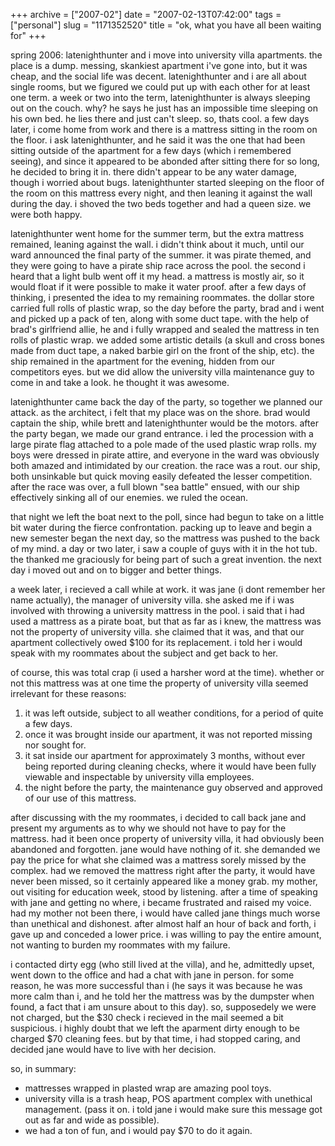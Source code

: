 +++
archive = ["2007-02"]
date = "2007-02-13T07:42:00"
tags = ["personal"]
slug = "1171352520"
title = "ok, what you have all been waiting for"
+++

spring 2006: latenighthunter and i move into university villa apartments.
the place is a dump. messing, skankiest apartment i've gone into, but it
was cheap, and the social life was decent. latenighthunter and i are all
about single rooms, but we figured we could put up with each other for at
least one term. a week or two into the term, latenighthunter is always
sleeping out on the couch. why? he says he just has an impossible time
sleeping on his own bed. he lies there and just can't sleep. so, thats
cool. a few days later, i come home from work and there is a mattress
sitting in the room on the floor. i ask latenighthunter, and he said it
was the one that had been sitting outside of the apartment for a few days
(which i remembered seeing), and since it appeared to be abonded after
sitting there for so long, he decided to bring it in. there didn't appear
to be any water damage, though i worried about bugs. latenighthunter
started sleeping on the floor of the room on this mattress every night,
and then leaning it against the wall during the day. i shoved the two beds
together and had a queen size. we were both happy.

latenighthunter went home for the summer term, but the extra mattress
remained, leaning against the wall. i didn't think about it much, until
our ward announced the final party of the summer. it was pirate themed,
and they were going to have a pirate ship race across the pool. the second
i heard that a light bulb went off it my head. a mattress is mostly air,
so it would float if it were possible to make it water proof. after a few
days of thinking, i presented the idea to my remaining roommates. the
dollar store carried full rolls of plastic wrap, so the day before the
party, brad and i went and picked up a pack of ten, along with some duct
tape. with the help of brad's girlfriend allie, he and i fully wrapped and
sealed the mattress in ten rolls of plastic wrap. we added some artistic
details (a skull and cross bones made from duct tape, a naked barbie girl
on the front of the ship, etc). the ship remained in the apartment for the
evening, hidden from our competitors eyes. but we did allow the university
villa maintenance guy to come in and take a look. he thought it was
awesome.

latenighthunter came back the day of the party, so together we planned our
attack. as the architect, i felt that my place was on the shore. brad
would captain the ship, while brett and latenighthunter would be the
motors. after the party began, we made our grand entrance. i led the
procession with a large pirate flag attached to a pole made of the used
plastic wrap rolls. my boys were dressed in pirate attire, and everyone in
the ward was obviously both amazed and intimidated by our creation. the
race was a rout. our ship, both unsinkable but quick moving easily
defeated the lesser competition. after the race was over, a full blown
"sea battle" ensued, with our ship effectively sinking all of our enemies.
we ruled the ocean.

that night we left the boat next to the poll, since had begun to take on
a little bit water during the fierce confrontation. packing up to leave
and begin a new semester began the next day, so the mattress was pushed to
the back of my mind. a day or two later, i saw a couple of guys with it in
the hot tub. the thanked me graciously for being part of such a great
invention. the next day i moved out and on to bigger and better things.

a week later, i recieved a call while at work. it was jane (i dont
remember her name actually), the manager of university villa. she asked me
if i was involved with throwing a university mattress in the pool. i said
that i had used a mattress as a pirate boat, but that as far as i knew,
the mattress was not the property of university villa. she claimed that it
was, and that our apartment collectively owed $100 for its replacement.
i told her i would speak with my roommates about the subject and get back
to her.

of course, this was total crap (i used a harsher word at the time).
whether or not this mattress was at one time the property of university
villa seemed irrelevant for these reasons:

1. it was left outside, subject to all weather conditions, for a period of
quite a few days.
2. once it was brought inside our apartment, it was not reported missing
   nor sought for.
3. it sat inside our apartment for approximately 3 months, without ever
   being reported during cleaning checks, where it would have been fully
   viewable and inspectable by university villa employees.
4. the night before the party, the maintenance guy observed and approved
   of our use of this mattress.

after discussing with the my roommates, i decided to call back jane and
present my arguments as to why we should not have to pay for the mattress.
had it been once property of university villa, it had obviously been
abandoned and forgotten. jane would have nothing of it. she demanded we
pay the price for what she claimed was a mattress sorely missed by the
complex. had we removed the mattress right after the party, it would have
never been missed, so it certainly appeared like a money grab. my mother,
out visiting for education week, stood by listening. after a time of
speaking with jane and getting no where, i became frustrated and raised my
voice. had my mother not been there, i would have called jane things much
worse than unethical and dishonest. after almost half an hour of back and
forth, i gave up and conceded a lower price. i was willing to pay the
entire amount, not wanting to burden my roommates with my failure.

i contacted dirty egg (who still lived at the villa), and he, admittedly
upset, went down to the office and had a chat with jane in person. for
some reason, he was more successful than i (he says it was because he was
more calm than i, and he told her the mattress was by the dumpster when
found, a fact that i am unsure about to this day). so, supposedely we were
not charged, but the $30 check i recieved in the mail seemed a bit
suspicious. i highly doubt that we left the aparment dirty enough to be
charged $70 cleaning fees. but by that time, i had stopped caring, and
decided jane would have to live with her decision.

so, in summary:

- mattresses wrapped in plasted wrap are amazing pool toys.
- university villa is a trash heap, POS apartment complex with unethical
  management. (pass it on. i told jane i would make sure this message got
  out as far and wide as possible).
- we had a ton of fun, and i would pay $70 to do it again.

